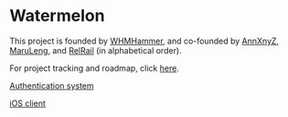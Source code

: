# Watermelon

This project is founded by [WHMHammer](https://github.com/WHMHammer), and co-founded by [AnnXnyZ](https://github.com/AnnXnyZ), [MaruLeng](https://github.com/MaruLeng), and [RelRail](https://github.com/ReLRail) (in alphabetical order).

For project tracking and roadmap, click [here](https://github.com/WHMHammer/watermelon/projects/2).

[Authentication system](https://github.com/WHMHammer/auth)

[iOS client](https://github.com/WHMHammer/watermelon/tree/IOS-set-up)
